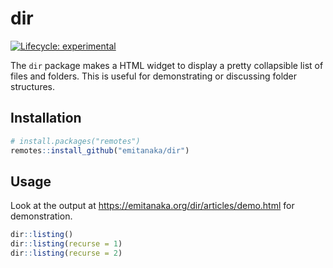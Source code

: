 
<!-- README.md is generated from README.Rmd. Please edit that file -->

# dir

<!-- badges: start -->

[![Lifecycle:
experimental](https://img.shields.io/badge/lifecycle-experimental-orange.svg)](https://lifecycle.r-lib.org/articles/stages.html#experimental)
<!-- badges: end -->

The `dir` package makes a HTML widget to display a pretty collapsible
list of files and folders. This is useful for demonstrating or
discussing folder structures.

## Installation

``` r
# install.packages("remotes")
remotes::install_github("emitanaka/dir")
```

## Usage

Look at the output at <https://emitanaka.org/dir/articles/demo.html> for
demonstration.

``` r
dir::listing()
dir::listing(recurse = 1)
dir::listing(recurse = 2)
```
